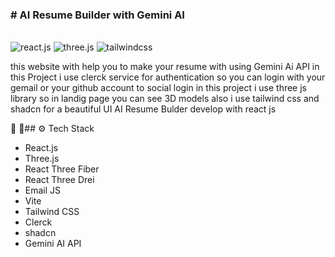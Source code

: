 <div>

<h3># AI Resume Builder with Gemini AI</h3>
  <br />

  <div>
    <img src="https://img.shields.io/badge/-React_JS-black?style=for-the-badge&logoColor=white&logo=react&color=61DAFB" alt="react.js" />
    <img src="https://img.shields.io/badge/-Three_JS-black?style=for-the-badge&logoColor=white&logo=threedotjs&color=000000" alt="three.js" />
    <img src="https://img.shields.io/badge/-Tailwind_CSS-black?style=for-the-badge&logoColor=white&logo=tailwindcss&color=06B6D4" alt="tailwindcss" />
  </div>

this website with help you to make your resume with using Gemini Ai API
in this Project i use clerck service for authentication so you can login with your gemail or your github account to social login
in this project i use three js library so in landig page you can see 3D models
also i use tailwind css and shadcn for a beautiful UI
AI Resume Bulder develop with react js 

🚨 🚨## <a name="tech-stack">⚙️ Tech Stack</a>

- React.js
- Three.js
- React Three Fiber
- React Three Drei
- Email JS
- Vite
- Tailwind CSS
- Clerck
- shadcn
- Gemini AI API


</div>
